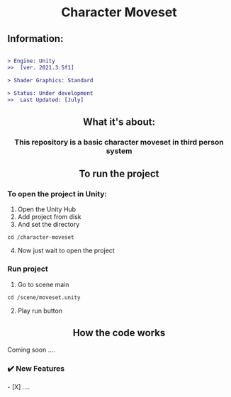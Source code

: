 

<h1 align="center"> Character Moveset </h1>


## Information:
```diff

> Engine: Unity 
>>  [ver. 2021.3.5f1]   

> Shader Graphics: Standard 

> Status: Under development
>>  Last Updated: [July]

```

<h2 align="center"> What it's about: </h2>
<h3 align="center">  
  
This repository is a basic character moveset in third person system 
</h3> 


<h2 align="center"> To run the project </h2>
 
  
### To open the project in Unity:
1. Open the Unity Hub
2. Add project from disk
3. And set the directory
```
cd /character-moveset 
```
4. Now just wait to open the project
  
  
### Run project
1. Go to scene main
```
cd /scene/moveset.unity
```
2. Play run button
 

<h2 align="center"> How the code works </h2>


Coming soon ....


<h3 align="left"> ✔️ New Features </h3>
- [X] ....

